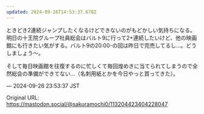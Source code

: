 ```yaml
---
updated: 2024-09-26T14:53:37.670Z
---
```


<p>ときどき2連続ジャンプしたくなるけどできないのがもどかしい気持ちになる。明日の十王院グループ社員総会はバルト9に行って2+連続したいけど、他の映画館にも行きたい気がする。バルト9の20:00-の回は昨日で完売してるし…。どうしましょう〜。</p><p>そして毎日映画館を往復するのに忙しくて毎回煌めきに当てられてしまうので全然総会の準備ができてない…（名刺用紙とかを今日やっと買ってきた）。</p>

&mdash; 2024-09-26 23:53:37 JST

Original URL: https://mastodon.social/@sakuramochi0/113204423404228047
